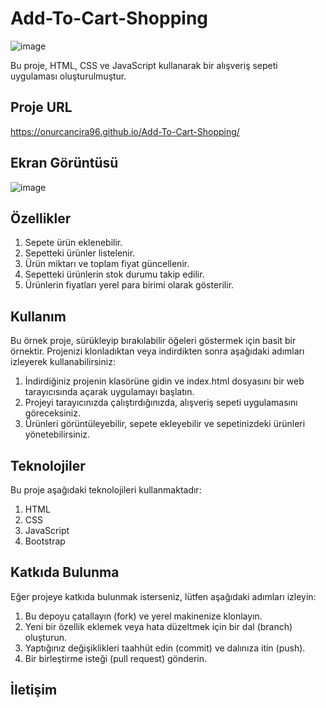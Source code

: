 # Add-To-Cart-Shopping

![image](https://github.com/onurcancira96/Add-To-Cart-Shopping/assets/114770570/397fc3fe-0d95-42ff-8f30-21fd24220a9c)

Bu proje, HTML, CSS ve JavaScript kullanarak bir alışveriş sepeti uygulaması oluşturulmuştur.

## Proje URL

https://onurcancira96.github.io/Add-To-Cart-Shopping/

## Ekran Görüntüsü

![image](https://github.com/onurcancira96/Add-To-Cart-Shopping/assets/114770570/5f20053c-ab3e-4b59-acf4-ff641571a31e)

## Özellikler

1. Sepete ürün eklenebilir.
2. Sepetteki ürünler listelenir.
3. Ürün miktarı ve toplam fiyat güncellenir.
4. Sepetteki ürünlerin stok durumu takip edilir.
5. Ürünlerin fiyatları yerel para birimi olarak gösterilir.

## Kullanım
Bu örnek proje, sürükleyip bırakılabilir öğeleri göstermek için basit bir örnektir. Projenizi klonladıktan veya indirdikten sonra aşağıdaki adımları izleyerek kullanabilirsiniz:

1. İndirdiğiniz projenin klasörüne gidin ve index.html dosyasını bir web tarayıcısında açarak uygulamayı başlatın.
2. Projeyi tarayıcınızda çalıştırdığınızda, alışveriş sepeti uygulamasını göreceksiniz.
3. Ürünleri görüntüleyebilir, sepete ekleyebilir ve sepetinizdeki ürünleri yönetebilirsiniz.

## Teknolojiler
Bu proje aşağıdaki teknolojileri kullanmaktadır:

1. HTML
2. CSS
3. JavaScript
4. Bootstrap

## Katkıda Bulunma
Eğer projeye katkıda bulunmak isterseniz, lütfen aşağıdaki adımları izleyin:

1. Bu depoyu çatallayın (fork) ve yerel makinenize klonlayın.
2. Yeni bir özellik eklemek veya hata düzeltmek için bir dal (branch) oluşturun.
3. Yaptığınız değişiklikleri taahhüt edin (commit) ve dalınıza itin (push).
4. Bir birleştirme isteği (pull request) gönderin.

## İletişim
